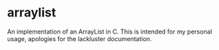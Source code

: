 # arraylist

An implementation of an ArrayList in C. This is intended for my personal usage, apologies for the lackluster documentation.


